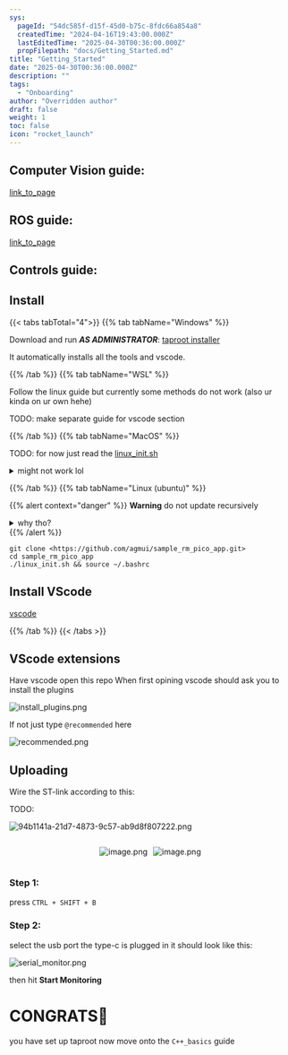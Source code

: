 ```yaml
---
sys:
  pageId: "54dc585f-d15f-45d0-b75c-8fdc66a854a8"
  createdTime: "2024-04-16T19:43:00.000Z"
  lastEditedTime: "2025-04-30T00:36:00.000Z"
  propFilepath: "docs/Getting_Started.md"
title: "Getting_Started"
date: "2025-04-30T00:36:00.000Z"
description: ""
tags:
  - "Onboarding"
author: "Overridden author"
draft: false
weight: 1
toc: false
icon: "rocket_launch"
---
```


## Computer Vision guide:

[link_to_page](86d45bc0-388b-4d26-8848-44f255f73d0e)

## ROS guide:

[link_to_page](3c76c1de-ec8f-46d6-8b0a-294005edc2d5)

## Controls guide:

## Install

{{< tabs tabTotal="4">}}
{{% tab tabName="Windows" %}}

Download and run _**AS ADMINISTRATOR**_: [taproot installer](https://github.com/Thornbots/TeachingFreshies/releases/tag/1.0)

It automatically installs all the tools and vscode.

{{% /tab %}}
{{% tab tabName="WSL" %}}

Follow the linux guide but currently some methods do not work (also ur kinda on ur own hehe)

TODO: make separate guide for vscode section

{{% /tab %}}
{{% tab tabName="MacOS" %}}

TODO: for now just read the [linux_init.sh](https://github.com/agmui/sample_rm_pico_app/blob/main/linux_init.sh)

<details>
<summary>might not work lol</summary>

`brew install libusb pkg-config`

Next install: [vscode](https://code.visualstudio.com/Download)

</details>

{{% /tab %}}
{{% tab tabName="Linux (ubuntu)" %}}

{{% alert context="danger" %}}
**Warning** do not update recursively
<details>
<summary>why tho?</summary>
There are some submodules that may go on for a while (like tinyusb) and I highly
recommend you don't need to get them.
If you want to see what submodules I update just look in `linux_init.sh`
</details>
{{% /alert %}}

```shell
git clone <https://github.com/agmui/sample_rm_pico_app.git>
cd sample_rm_pico_app
./linux_init.sh && source ~/.bashrc
```

## Install VScode

[vscode](https://code.visualstudio.com/Download)

{{% /tab %}}
{{< /tabs >}}

## VScode extensions

Have vscode open this repo
When first opining vscode should ask you to install the plugins

![install_plugins.png](https://prod-files-secure.s3.us-west-2.amazonaws.com/d518164a-d88e-44d1-a4ee-3adb3bd8bce0/89bd30f0-1825-4e77-867b-0a41ce370880/install_plugins.png?X-Amz-Algorithm=AWS4-HMAC-SHA256&X-Amz-Content-Sha256=UNSIGNED-PAYLOAD&X-Amz-Credential=ASIAZI2LB466WWEJ5DFI%2F20250716%2Fus-west-2%2Fs3%2Faws4_request&X-Amz-Date=20250716T150937Z&X-Amz-Expires=3600&X-Amz-Security-Token=IQoJb3JpZ2luX2VjEEMaCXVzLXdlc3QtMiJIMEYCIQDbjFGOvp7xgdv6C0r5AaKGDCk0udv0KCU5lslZwajwgwIhAPjrDCi0SNTlYKuuBGnrU5b8Hpo4q2D2muInEn%2FlZBb6Kv8DCFwQABoMNjM3NDIzMTgzODA1Igz9AfFe%2FvOazPtjyaIq3ANa%2BDZw5Oax3TYXLnTQQRhFcn20zKGxj%2FYMyFd3iwu4OPHFwBExdmQHIbvixqqtIyMTS%2FwyDe9LPR7xxBephVkFFbpSwZnBquAyzWuL%2BA%2Bupl27MbJbenMO0OmE7ok6Z%2BazEh9McOHV%2F86Ezxl%2FZibIilqjW7qFdj8b241vrNLYJpCrKrYBmeGFtLSj1Vm6J9rQ0HV3s7nOcarm1th69Q6dJYMPb%2BhNDGqYgUUChnSpTZeEBFekLtOCbXcQf85ZZLEDR6TiAQLmuZ247e7TBbDh9GuhOCIgHKvFVCCwgHoC0hDpUcgXw7pOjbif4xmXivVaJEcap3AwCFVs0DJdFkqCLFidqr5T2yJsgZDHyuJ%2FLmKL1mtNc%2FQ%2BsWjSTKP6A9mltU0YvtQ5ahuQt22ittQG11bt21FDKMbQegKkq38wv1NL7ngIX1ycGKvZBNZ%2Fg9i2bti7lRCnBWcLxWssdVhS8OtL%2FFvh2yTz1OzcQvhw8SFYfwkaHgfRnYdyrzd7bPi7WDJkfAWO7BGL%2ByN3uOFciwe9J9UjvdXTAWOyMtcpfGOTsnsETmWpxyCMbe3Yb2dFh6JW4h88TwI1O%2BnCWdsUjEH55iynuaSfhhhzmPfl23MHR7IR1GTi8lrcVTCOk97DBjqkARFxUL5uQtRLjksa3bwsdbQHacgvOf%2BelxrRdZ0Eo8c7G60QB2qHIsaisZTLOs0WeBfAipJAv5KzaWiwEjUvjgAe1vlzdFL7%2F1pGUad8seu6Gb5kthxTBRjAICQrPSSI877mpyQp8Za%2F6cd10GD4alH4Ynf3tuVws0GhVh7eUyXsGuHS91u7wUrTACd9PP0XQVcOexKgFLDEBj6Pi%2Fdd9pObE2Vj&X-Amz-Signature=2356c8e9f91302ee811a4461137933440976be3b6dec9e6a601f962faa5df207&X-Amz-SignedHeaders=host&x-amz-checksum-mode=ENABLED&x-id=GetObject)

If not just type `@recommended` here  

![recommended.png](https://prod-files-secure.s3.us-west-2.amazonaws.com/d518164a-d88e-44d1-a4ee-3adb3bd8bce0/61e661e9-5d85-4dfc-be0d-8d2097a5e793/recommended.png?X-Amz-Algorithm=AWS4-HMAC-SHA256&X-Amz-Content-Sha256=UNSIGNED-PAYLOAD&X-Amz-Credential=ASIAZI2LB466WWEJ5DFI%2F20250716%2Fus-west-2%2Fs3%2Faws4_request&X-Amz-Date=20250716T150937Z&X-Amz-Expires=3600&X-Amz-Security-Token=IQoJb3JpZ2luX2VjEEMaCXVzLXdlc3QtMiJIMEYCIQDbjFGOvp7xgdv6C0r5AaKGDCk0udv0KCU5lslZwajwgwIhAPjrDCi0SNTlYKuuBGnrU5b8Hpo4q2D2muInEn%2FlZBb6Kv8DCFwQABoMNjM3NDIzMTgzODA1Igz9AfFe%2FvOazPtjyaIq3ANa%2BDZw5Oax3TYXLnTQQRhFcn20zKGxj%2FYMyFd3iwu4OPHFwBExdmQHIbvixqqtIyMTS%2FwyDe9LPR7xxBephVkFFbpSwZnBquAyzWuL%2BA%2Bupl27MbJbenMO0OmE7ok6Z%2BazEh9McOHV%2F86Ezxl%2FZibIilqjW7qFdj8b241vrNLYJpCrKrYBmeGFtLSj1Vm6J9rQ0HV3s7nOcarm1th69Q6dJYMPb%2BhNDGqYgUUChnSpTZeEBFekLtOCbXcQf85ZZLEDR6TiAQLmuZ247e7TBbDh9GuhOCIgHKvFVCCwgHoC0hDpUcgXw7pOjbif4xmXivVaJEcap3AwCFVs0DJdFkqCLFidqr5T2yJsgZDHyuJ%2FLmKL1mtNc%2FQ%2BsWjSTKP6A9mltU0YvtQ5ahuQt22ittQG11bt21FDKMbQegKkq38wv1NL7ngIX1ycGKvZBNZ%2Fg9i2bti7lRCnBWcLxWssdVhS8OtL%2FFvh2yTz1OzcQvhw8SFYfwkaHgfRnYdyrzd7bPi7WDJkfAWO7BGL%2ByN3uOFciwe9J9UjvdXTAWOyMtcpfGOTsnsETmWpxyCMbe3Yb2dFh6JW4h88TwI1O%2BnCWdsUjEH55iynuaSfhhhzmPfl23MHR7IR1GTi8lrcVTCOk97DBjqkARFxUL5uQtRLjksa3bwsdbQHacgvOf%2BelxrRdZ0Eo8c7G60QB2qHIsaisZTLOs0WeBfAipJAv5KzaWiwEjUvjgAe1vlzdFL7%2F1pGUad8seu6Gb5kthxTBRjAICQrPSSI877mpyQp8Za%2F6cd10GD4alH4Ynf3tuVws0GhVh7eUyXsGuHS91u7wUrTACd9PP0XQVcOexKgFLDEBj6Pi%2Fdd9pObE2Vj&X-Amz-Signature=7ef13f569f16fa636a392a5dae63a7b46c51c66b64c4c10183fc8b98d0548d14&X-Amz-SignedHeaders=host&x-amz-checksum-mode=ENABLED&x-id=GetObject)

## Uploading

Wire the ST-link according to this:

TODO:

![94b1141a-21d7-4873-9c57-ab9d8f807222.png](https://prod-files-secure.s3.us-west-2.amazonaws.com/d518164a-d88e-44d1-a4ee-3adb3bd8bce0/e5fad17d-ab82-4300-9f4c-505ab4b1202c/94b1141a-21d7-4873-9c57-ab9d8f807222.png?X-Amz-Algorithm=AWS4-HMAC-SHA256&X-Amz-Content-Sha256=UNSIGNED-PAYLOAD&X-Amz-Credential=ASIAZI2LB466WWEJ5DFI%2F20250716%2Fus-west-2%2Fs3%2Faws4_request&X-Amz-Date=20250716T150937Z&X-Amz-Expires=3600&X-Amz-Security-Token=IQoJb3JpZ2luX2VjEEMaCXVzLXdlc3QtMiJIMEYCIQDbjFGOvp7xgdv6C0r5AaKGDCk0udv0KCU5lslZwajwgwIhAPjrDCi0SNTlYKuuBGnrU5b8Hpo4q2D2muInEn%2FlZBb6Kv8DCFwQABoMNjM3NDIzMTgzODA1Igz9AfFe%2FvOazPtjyaIq3ANa%2BDZw5Oax3TYXLnTQQRhFcn20zKGxj%2FYMyFd3iwu4OPHFwBExdmQHIbvixqqtIyMTS%2FwyDe9LPR7xxBephVkFFbpSwZnBquAyzWuL%2BA%2Bupl27MbJbenMO0OmE7ok6Z%2BazEh9McOHV%2F86Ezxl%2FZibIilqjW7qFdj8b241vrNLYJpCrKrYBmeGFtLSj1Vm6J9rQ0HV3s7nOcarm1th69Q6dJYMPb%2BhNDGqYgUUChnSpTZeEBFekLtOCbXcQf85ZZLEDR6TiAQLmuZ247e7TBbDh9GuhOCIgHKvFVCCwgHoC0hDpUcgXw7pOjbif4xmXivVaJEcap3AwCFVs0DJdFkqCLFidqr5T2yJsgZDHyuJ%2FLmKL1mtNc%2FQ%2BsWjSTKP6A9mltU0YvtQ5ahuQt22ittQG11bt21FDKMbQegKkq38wv1NL7ngIX1ycGKvZBNZ%2Fg9i2bti7lRCnBWcLxWssdVhS8OtL%2FFvh2yTz1OzcQvhw8SFYfwkaHgfRnYdyrzd7bPi7WDJkfAWO7BGL%2ByN3uOFciwe9J9UjvdXTAWOyMtcpfGOTsnsETmWpxyCMbe3Yb2dFh6JW4h88TwI1O%2BnCWdsUjEH55iynuaSfhhhzmPfl23MHR7IR1GTi8lrcVTCOk97DBjqkARFxUL5uQtRLjksa3bwsdbQHacgvOf%2BelxrRdZ0Eo8c7G60QB2qHIsaisZTLOs0WeBfAipJAv5KzaWiwEjUvjgAe1vlzdFL7%2F1pGUad8seu6Gb5kthxTBRjAICQrPSSI877mpyQp8Za%2F6cd10GD4alH4Ynf3tuVws0GhVh7eUyXsGuHS91u7wUrTACd9PP0XQVcOexKgFLDEBj6Pi%2Fdd9pObE2Vj&X-Amz-Signature=139c66d7c7e616e065f3f8d1453848d045756d296c753fa27851bfcaf947fdf7&X-Amz-SignedHeaders=host&x-amz-checksum-mode=ENABLED&x-id=GetObject)

<div style="display: flex;flex-direction: row; column-gap:10px; max-width: 630px;justify-content: center;">
<div>

![image.png](https://prod-files-secure.s3.us-west-2.amazonaws.com/d518164a-d88e-44d1-a4ee-3adb3bd8bce0/210ecb78-1116-4d7b-b9b7-2292f66fa2c2/image.png?X-Amz-Algorithm=AWS4-HMAC-SHA256&X-Amz-Content-Sha256=UNSIGNED-PAYLOAD&X-Amz-Credential=ASIAZI2LB466UBVRHAF3%2F20250716%2Fus-west-2%2Fs3%2Faws4_request&X-Amz-Date=20250716T150942Z&X-Amz-Expires=3600&X-Amz-Security-Token=IQoJb3JpZ2luX2VjEEMaCXVzLXdlc3QtMiJHMEUCIBKYT0jD2VfB8orv6GRUwuoxanwgWUqB1NBLVpV9LNJxAiEA7u862wrLfa4hZFf0UXHR%2BsViQkIDlDIGumkQ2u%2FbP9Eq%2FwMIXBAAGgw2Mzc0MjMxODM4MDUiDC9McAwVmWKuQYZ3TSrcA6us2GlF2XTiGBIP50To9uq7AYHRZiIxiAhhaiyIQ0HLzvunpzcS%2BRi01nHgJG3q4IA49H3au92cXkSLd21yb3%2BvMufPpgLt2J5T6XxeykO8QJR1dQAaRgg3WkLUgFdWXVlMn9r2pcu32ydI8pTpAMUDb5FsfwFhfIWdT3s%2B%2Fu2544AXrX3uetSNINjmFRRT7udkWnCbV4fUxyqcU3bBjUy%2BeumtwODijBxdGL6uR4tAPBelzBD2XJ0ekhWkeA9K%2B3whfa8278lun%2BgmRDAJwswd7HOSVfa841MIOFZIYB0zM6V5tXgSb36mYrQMyxrtwbXGKE1XHTDy4LfWsOTZmTkD3SX5hysAti5v1Mdp9usK523lvXHYZoELbnDtW9JN3r6RFAkhL%2BYYL78XcPfE1%2BErthKnYi%2F2Sh%2Brfj%2FApCi1z%2FFfmR00Zs%2FaLCU2yW%2FbaPxp%2BUseV9wFfQfoEmpUlmryihN8qvstGkMAXIaNS6MMkuEFkIPPu%2FaMVX%2FmjCbi3%2BwRz1wyx%2B4GRQwv%2BQs0suMjYCilPGAPfgd4nekD%2BKIFOOP2kzLhGya41MDMuY%2FHcyqvsZmNrSb3Q2A8veO9znLmH65eDkqgidE%2B2a0oGHIh5okn%2FJ868HKmZpS1MLGT3sMGOqUBIKtEDTQJncv7gL3ODrIsM2TmElkBOrH8m26RCY0anvgexfA0JQZKYeJOdLyS7vIhgWkqI03njxK7f6z7RIbPRj%2Bf%2Bcjt0v4bgVAQVdbK0Qb%2FSvuvq35%2Fm8QJ90oURD7M9QOXGBrEzWSzyfJAwkM79y4KydFcSuoeH8WHJf1TGV3OZI%2BWa1pq3yKZasvIoZFTPh2rguF0Gbr8b7pG7HPv%2Bo5PzlyC&X-Amz-Signature=a3d2c9a0ced32c44cb6dd3908a8b037434fce4609f5727718351558c0388a6ad&X-Amz-SignedHeaders=host&x-amz-checksum-mode=ENABLED&x-id=GetObject)

</div>
<div>

![image.png](https://prod-files-secure.s3.us-west-2.amazonaws.com/d518164a-d88e-44d1-a4ee-3adb3bd8bce0/33a0fd0f-8ca6-4a86-8e09-26e95ded1fff/image.png?X-Amz-Algorithm=AWS4-HMAC-SHA256&X-Amz-Content-Sha256=UNSIGNED-PAYLOAD&X-Amz-Credential=ASIAZI2LB466W5HVZF4W%2F20250716%2Fus-west-2%2Fs3%2Faws4_request&X-Amz-Date=20250716T150942Z&X-Amz-Expires=3600&X-Amz-Security-Token=IQoJb3JpZ2luX2VjEEMaCXVzLXdlc3QtMiJIMEYCIQCp1e%2FI4lZFIV1dxLzkwwv2V0EBrGx8FE0OjE5KQ%2BRJjQIhAOj5yzD6S7rdnPSBZfaICmtoQakM9blsd5fFEpIKA9z7Kv8DCFwQABoMNjM3NDIzMTgzODA1Igy9QxbS4u9rlJLQyR0q3AM4ch3ZrFcAEBcXwVZDJoL%2Fxd6ig%2BUf7XNoZo0WGthHKjHkXKJgphb66Vu1mxF15qt3bPLTTaXQFfJtIYofY1feDtyjnNHkjqmAEpInowsJTCxUL1DhdMFxr1H0SOhuErWevMU2aWb%2FlZ%2B9yDFm%2FLQ%2FFE053KGOSPKRRjxG0jblcsZVRzgiXNM%2BsMJP3Y6pilszxWPcpFXjb58B3YFOb%2BitD51YX%2F1V%2FR0EZofmBrEapGPrCa18jWhlXiZj2yvHgTIuILcCZ4uBp%2FFilNFrZu7O4Ln1ru5JNLK1lWoAXWXE2X5RyNmuQqJofka2gN046MbXfgvcgyfkxxCuvikVNEg1DfC39ubYpLkjev3qftsgzqUqX2G6pMITbiWgLLNf5cPRAbHmsT%2FiAzP9x%2BTs3uthg2n5%2F6BlnVEh1P%2BkzUiOLfCMY4BrMzcutDcuwrepQVWUoK0vaUL%2Fu%2Fweuv62GBiiWfODOBSBs7LGhJfRL%2BUiahwI67wKHucuVMj34JThZBeQnXWKvxtiDai7fnNq%2FKsqwOsT42bj%2FnYq9HVzT0tsN109U%2FwoFsoMLUcZqT7FSQCJQl3MKbB5ju9zI3IP31ntZTtidrGWKI62Oa3thCTr%2F9CTwZPZ1OjqzPM89DCzlN7DBjqkAdtDAtTpEN0HU2ceqNIO0%2BQxZYO%2FxUKL%2BwEHqUxVeFVTJuv9V54ex0ybca4IJIM5hOtj2uiXfdsr%2FhOaICVT5v6hIpxwe8t09E924TZLibh4sZ09QCtI0SlRa8NbecH%2FikbiGJBDFZ2cC5cBHjZO%2B3sn8yzxwDpXvzhDAbOnEE6gNuw8sT8r7cF8cVEHpuXYwUImsziZPNSUESBkwbChS6Rco2%2Fp&X-Amz-Signature=2d731c1039ef4466f9e3b2630356e30385410436f9f161401b0ae0da702f45b4&X-Amz-SignedHeaders=host&x-amz-checksum-mode=ENABLED&x-id=GetObject)

</div>
</div>

### Step 1:

press `CTRL + SHIFT + B`

### Step 2:

select the usb port the type-c is plugged in it should look like this:

![serial_monitor.png](https://prod-files-secure.s3.us-west-2.amazonaws.com/d518164a-d88e-44d1-a4ee-3adb3bd8bce0/f03f4774-05d4-4393-b6a0-d5efb6d315ab/serial_monitor.png?X-Amz-Algorithm=AWS4-HMAC-SHA256&X-Amz-Content-Sha256=UNSIGNED-PAYLOAD&X-Amz-Credential=ASIAZI2LB466WWEJ5DFI%2F20250716%2Fus-west-2%2Fs3%2Faws4_request&X-Amz-Date=20250716T150937Z&X-Amz-Expires=3600&X-Amz-Security-Token=IQoJb3JpZ2luX2VjEEMaCXVzLXdlc3QtMiJIMEYCIQDbjFGOvp7xgdv6C0r5AaKGDCk0udv0KCU5lslZwajwgwIhAPjrDCi0SNTlYKuuBGnrU5b8Hpo4q2D2muInEn%2FlZBb6Kv8DCFwQABoMNjM3NDIzMTgzODA1Igz9AfFe%2FvOazPtjyaIq3ANa%2BDZw5Oax3TYXLnTQQRhFcn20zKGxj%2FYMyFd3iwu4OPHFwBExdmQHIbvixqqtIyMTS%2FwyDe9LPR7xxBephVkFFbpSwZnBquAyzWuL%2BA%2Bupl27MbJbenMO0OmE7ok6Z%2BazEh9McOHV%2F86Ezxl%2FZibIilqjW7qFdj8b241vrNLYJpCrKrYBmeGFtLSj1Vm6J9rQ0HV3s7nOcarm1th69Q6dJYMPb%2BhNDGqYgUUChnSpTZeEBFekLtOCbXcQf85ZZLEDR6TiAQLmuZ247e7TBbDh9GuhOCIgHKvFVCCwgHoC0hDpUcgXw7pOjbif4xmXivVaJEcap3AwCFVs0DJdFkqCLFidqr5T2yJsgZDHyuJ%2FLmKL1mtNc%2FQ%2BsWjSTKP6A9mltU0YvtQ5ahuQt22ittQG11bt21FDKMbQegKkq38wv1NL7ngIX1ycGKvZBNZ%2Fg9i2bti7lRCnBWcLxWssdVhS8OtL%2FFvh2yTz1OzcQvhw8SFYfwkaHgfRnYdyrzd7bPi7WDJkfAWO7BGL%2ByN3uOFciwe9J9UjvdXTAWOyMtcpfGOTsnsETmWpxyCMbe3Yb2dFh6JW4h88TwI1O%2BnCWdsUjEH55iynuaSfhhhzmPfl23MHR7IR1GTi8lrcVTCOk97DBjqkARFxUL5uQtRLjksa3bwsdbQHacgvOf%2BelxrRdZ0Eo8c7G60QB2qHIsaisZTLOs0WeBfAipJAv5KzaWiwEjUvjgAe1vlzdFL7%2F1pGUad8seu6Gb5kthxTBRjAICQrPSSI877mpyQp8Za%2F6cd10GD4alH4Ynf3tuVws0GhVh7eUyXsGuHS91u7wUrTACd9PP0XQVcOexKgFLDEBj6Pi%2Fdd9pObE2Vj&X-Amz-Signature=bb21070123afb78a49752ef1eeeedce58e367d7d92d450b599dca90377277d68&X-Amz-SignedHeaders=host&x-amz-checksum-mode=ENABLED&x-id=GetObject)

then hit **Start Monitoring**

# CONGRATS🎉

you have set up taproot now move onto the `C++_basics` guide
